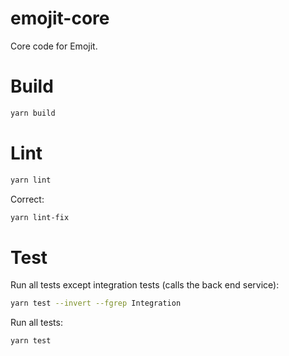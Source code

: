 # emojit-core
Core code for Emojit.

# Build
```bash
yarn build
```

# Lint
```bash
yarn lint
```

Correct:
```bash
yarn lint-fix
```

# Test
Run all tests except integration tests (calls the back end service):
```bash
yarn test --invert --fgrep Integration
```

Run all tests:
```bash
yarn test
```
